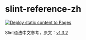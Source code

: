 # slint-reference-zh

[![Deploy static content to Pages](https://github.com/qi-xmu/slint-reference-zh/actions/workflows/static.yml/badge.svg)](https://github.com/qi-xmu/slint-reference-zh/actions/workflows/static.yml)

Slint语法中文参考，原文：[v1.3.2](https://slint.dev/releases/1.3.2/docs/slint/)
